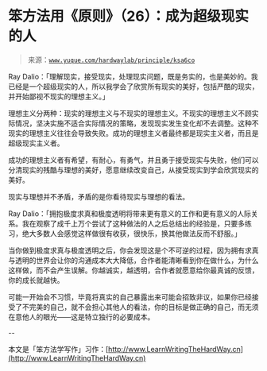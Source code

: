 # 笨方法用《原则》（26）：成为超级现实的人

> 来源：[`www.yuque.com/hardwaylab/principle/ksa6co`](https://www.yuque.com/hardwaylab/principle/ksa6co)



Ray Dalio：「理解现实，接受现实，处理现实问题，既是务实的，也是美妙的。我已经是一个超级现实的人，所以我学会了欣赏所有现实的美好，包括严酷的现实，并开始鄙视不现实的理想主义。」 

理想主义分两种：现实的理想主义与不现实的理想主义。不现实的理想主义不顾实际情况，坚决实施不适合实际情况的策略，发现现实发生变化却不去调整。这种不现实的理想主义往往会导致失败。成功的理想主义者最终都是现实主义者，而且是超级现实主义者。 

成功的理想主义者有希望，有耐心，有勇气，并且勇于接受现实与失败，他们可以分清现实的残酷与理想的美好，愿意继续改变自己，从接受现实到学会欣赏现实的美好。 

现实与理想并不矛盾，矛盾的是你看待现实与理想的看法。 

Ray Dalio：「拥抱极度求真和极度透明将带来更有意义的工作和更有意义的人际关系。我在观察了成千上万个尝试了这种做法的人之后总结出的经验是，只要多练习，绝大多数人会感觉这样做很有收获，很快乐，换其他做法反而不舒服。」 

当你做到极度求真与极度透明之后，你会发现这是个不可逆的过程，因为拥有求真与透明的世界会让你的沟通成本大大降低，合作者能清晰看到你在做什么，为什么这样做，而不会产生误解。你越诚实，越透明，合作者就愿意给你最真诚的反馈，你的成长就越快。 

可能一开始会不习惯，毕竟将真实的自己暴露出来可能会招致非议，如果你已经接受了不完美的自己，就不会担心其他人的看法，你的目标是做正确的自己，而无须在意他人的眼光——这是特立独行的必要成本。 

-- 

本文是「笨方法学写作」习作：[http://www.LearnWritingTheHardWay.cn](http://www.LearnWritingTheHardWay.cn)